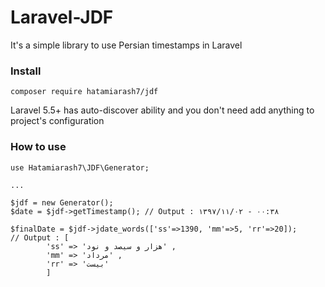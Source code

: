 
# Laravel-JDF
It's a simple library to use Persian timestamps in Laravel

### Install
`composer require hatamiarash7/jdf`

Laravel 5.5+ has auto-discover ability and you don't need add anything to project's configuration

### How to use
```
use Hatamiarash7\JDF\Generator;

...

$jdf = new Generator();
$date = $jdf->getTimestamp(); // Output : ۱۳۹۷/۱۱/۰۲ - ۰۰:۳۸

$finalDate = $jdf->jdate_words(['ss'=>1390, 'mm'=>5, 'rr'=>20]);
// Output : [
		'ss' => 'هزار و سیصد و نود' ,
		'mm' => 'مرداد' ,
		'rr' => 'بیست'
	    ]
```
